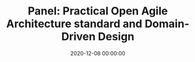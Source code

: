 ---
title: 'Panel: Practical Open Agile Architecture standard and Domain-Driven Design'
description: >
 The Open Group recently published the Open Agile Architecture™ standard, which offers an approach to architects at scale with agility. It provides guidance and best practices for Enterprise Architects seeking to transition into Agile and Digital contexts. It also puts a focus on Domain-Driven Design as an approach to software delivery. In this panel, our Xebia experts will discuss the importance of using this standard in any modern IT architecture. So curious why Enterprise Architecture and Domain-Driven Design are such a good match? Come join this panel and find out the value for your organisation and where to start using the Open Agile Architecture standard and Domain-Driven Design yourself!
conference: 'Xebia Academy Webinar Week'
type: 'panel'
location: 'Online'
slides: https://speakerdeck.com/joaoasrosa/panel-practical-open-agile-architecture-standard-and-domain-driven-design-at-xebia-academy-webinar-week-2020
website: https://community.xebia.academy/events/panel-practical-open-agile-architecture-standard-and-domain-driven-design
date: 2020-12-08 00:00:00
featured_image: '/images/speaking/2020-12-08-xebia-academy-webinar-week-panel-practical-open-agile-architecture-standard-and-domain-driven-design.webp'
---